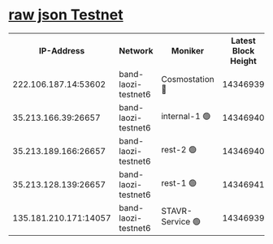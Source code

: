 
[raw json Testnet](https://rpc-check.bandt.stavr.tech/bandt/rpcbandt_result.json)
=

<table><tr><th>IP-Address</th><th>Network</th><th>Moniker</th><th>Latest Block Height</th><th>Earliest Block Height</th><th>Catching Up</th><th>Tx Index</th><th>Voting Power</th><th>Scan Time</th></tr><tr><td>222.106.187.14:53602</td><td>band-laozi-testnet6</td><td>Cosmostation 🔴</td><td>14346939</td><td>13177501</td><td>False</td><td>on</td><td>2203223</td><td>2023-12-30T00:28:48.392463525UTC</td></tr><tr><td>35.213.166.39:26657</td><td>band-laozi-testnet6</td><td>internal-1 🟢</td><td>14346940</td><td>14246939</td><td>False</td><td>on</td><td>0</td><td>2023-12-30T00:28:49.658070488UTC</td></tr><tr><td>35.213.189.166:26657</td><td>band-laozi-testnet6</td><td>rest-2 🟢</td><td>14346940</td><td>14246940</td><td>False</td><td>on</td><td>0</td><td>2023-12-30T00:28:50.858488048UTC</td></tr><tr><td>35.213.128.139:26657</td><td>band-laozi-testnet6</td><td>rest-1 🟢</td><td>14346941</td><td>14246941</td><td>False</td><td>on</td><td>0</td><td>2023-12-30T00:28:52.146546750UTC</td></tr><tr><td>135.181.210.171:14057</td><td>band-laozi-testnet6</td><td>STAVR-Service 🟢</td><td>14346939</td><td>14344501</td><td>False</td><td>on</td><td>0</td><td>2023-12-30T00:28:47.057240633UTC</td></tr></table>
